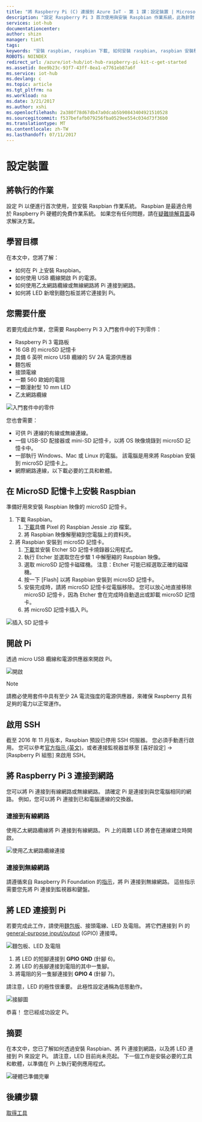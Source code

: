 ```yaml
---
title: "將 Raspberry Pi (C) 連接到 Azure IoT - 第 1 課：設定裝置 | Microsoft Docs"
description: "設定 Raspberry Pi 3 首次使用與安裝 Raspbian 作業系統，此為針對 Raspberry Pi 硬體最佳化的免費作業系統。"
services: iot-hub
documentationcenter: 
author: shizn
manager: timtl
tags: 
keywords: "安裝 raspbian, raspbian 下載, 如何安裝 raspbian, raspbian 安裝程式, raspberry pi 安裝 raspbian, raspberry pi 安裝 os, raspberry pi sd 記憶卡安裝, raspberry pi 連線, 連線至 raspberry pi, raspberry pi 連線能力"
ROBOTS: NOINDEX
redirect_url: /azure/iot-hub/iot-hub-raspberry-pi-kit-c-get-started
ms.assetid: 8ee9b23c-93f7-43ff-8ea1-e7761eb87a6f
ms.service: iot-hub
ms.devlang: c
ms.topic: article
ms.tgt_pltfrm: na
ms.workload: na
ms.date: 3/21/2017
ms.author: xshi
ms.openlocfilehash: 2a380f78d67db47a0dcab5b90843404921510528
ms.sourcegitcommit: f537befafb079256fba0529ee554c034d73f36b0
ms.translationtype: MT
ms.contentlocale: zh-TW
ms.lasthandoff: 07/11/2017
---
```

# <a name="configure-your-device"></a>設定裝置
## <a name="what-you-will-do"></a>將執行的作業
設定 Pi 以便進行首次使用，並安裝 Raspbian 作業系統。 Raspbian 是最適合用於 Raspberry Pi 硬體的免費作業系統。 如果您有任何問題，請在[疑難排解頁面](iot-hub-raspberry-pi-kit-c-troubleshooting.md)尋求解決方案。

## <a name="what-you-will-learn"></a>學習目標
在本文中，您將了解：

* 如何在 Pi 上安裝 Raspbian。
* 如何使用 USB 纜線開啟 Pi 的電源。
* 如何使用乙太網路纜線或無線網路將 Pi 連接到網路。
* 如何將 LED 新增到麵包板並將它連接到 Pi。

## <a name="what-you-need"></a>您需要什麼
若要完成此作業，您需要 Raspberry Pi 3 入門套件中的下列零件：

* Raspberry Pi 3 電路板
* 16 GB 的 microSD 記憶卡
* 具備 6 英呎 micro USB 纜線的 5V 2A 電源供應器
* 麵包板
* 接頭電線
* 一顆 560 歐姆的電阻
* 一顆漫射型 10 mm LED
* 乙太網路纜線

![入門套件中的零件](media/iot-hub-raspberry-pi-lessons/lesson1/starter_kit.jpg)

您也會需要：

* 可供 Pi 連線的有線或無線連線。
* 一個 USB-SD 配接器或 mini-SD 記憶卡，以將 OS 映像燒錄到 microSD 記憶卡中。
* 一部執行 Windows、Mac 或 Linux 的電腦。 該電腦是用來將 Raspbian 安裝到 microSD 記憶卡上。
* 網際網路連線，以下載必要的工具和軟體。

## <a name="install-raspbian-on-the-microsd-card"></a>在 MicroSD 記憶卡上安裝 Raspbian
準備好用來安裝 Raspbian 映像的 microSD 記憶卡。

1. 下載 Raspbian。
   1. [下載](https://www.raspberrypi.org/downloads/raspbian/)具備 Pixel 的 Raspbian Jessie .zip 檔案。
   2. 將 Raspbian 映像解壓縮到您電腦上的資料夾。
2. 將 Raspbian 安裝到 microSD 記憶卡。
   1. [下載](https://www.etcher.io)並安裝 Etcher SD 記憶卡燒錄器公用程式。
   2. 執行 Etcher 並選取您在步驟 1 中解壓縮的 Raspbian 映像。
   3. 選取 microSD 記憶卡磁碟機。
      注意：Etcher 可能已經選取正確的磁碟機。
   4. 按一下 [Flash] 以將 Raspbian 安裝到 microSD 記憶卡。
   5. 安裝完成時，請將 microSD 記憶卡從電腦移除。
      您可以放心地直接移除 microSD 記憶卡，因為 Etcher 會在完成時自動退出或卸載 microSD 記憶卡。
   6. 將 microSD 記憶卡插入 Pi。

![插入 SD 記憶卡](media/iot-hub-raspberry-pi-lessons/lesson1/insert_sdcard.jpg)

## <a name="turn-on-pi"></a>開啟 Pi
透過 micro USB 纜線和電源供應器來開啟 Pi。

![開啟](media/iot-hub-raspberry-pi-lessons/lesson1/micro_usb_power_on.jpg)

> [!NOTE]
> 請務必使用套件中具有至少 2A 電流強度的電源供應器，來確保 Raspberry 具有足夠的電力以正常運作。

## <a name="enable-ssh"></a>啟用 SSH
截至 2016 年 11 月版本，Raspbian 預設已停用 SSH 伺服器。 您必須手動進行啟用。 您可以參考[官方指示 (英文)](https://www.raspberrypi.org/documentation/remote-access/ssh/)，或者連接監視器並移至 [喜好設定] -> [Raspberry Pi 組態] 來啟用 SSH。

## <a name="connect-raspberry-pi-3-to-the-network"></a>將 Raspberry Pi 3 連接到網路
您可以將 Pi 連接到有線網路或無線網路。 請確定 Pi 是連接到與您電腦相同的網路。 例如，您可以將 Pi 連接到已和電腦連線的交換器。

### <a name="connect-to-a-wired-network"></a>連接到有線網路
使用乙太網路纜線將 Pi 連接到有線網路。 Pi 上的兩顆 LED 將會在連線建立時開啟。

![使用乙太網路纜線連接](media/iot-hub-raspberry-pi-lessons/lesson1/connect_ethernet.jpg)

### <a name="connect-to-a-wireless-network"></a>連接到無線網路
請遵循來自 Raspberry Pi Foundation 的[指示](https://www.raspberrypi.org/learning/software-guide/wifi/)，將 Pi 連接到無線網路。 這些指示需要您先將 Pi 連接到監視器和鍵盤。

## <a name="connect-the-led-to-pi"></a>將 LED 連接到 Pi
若要完成此工作，請使用[麵包板](https://learn.sparkfun.com/tutorials/how-to-use-a-breadboard)、接頭電線、LED 及電阻。 將它們連接到 Pi 的 [general-purpose input/output](https://www.raspberrypi.org/documentation/usage/gpio/) (GPIO) 連接埠。

![麵包板、LED 及電阻](media/iot-hub-raspberry-pi-lessons/lesson1/breadboard_led_resistor.jpg)

1. 將 LED 的短腳連接到 **GPIO GND** (針腳 6)。
2. 將 LED 的長腳連接到電阻的其中一隻腳。
3. 將電阻的另一隻腳連接到 **GPIO 4** (針腳 7)。

請注意，LED 的極性很重要。 此極性設定通稱為低態動作。

![接腳圖](media/iot-hub-raspberry-pi-lessons/lesson1/pinout_breadboard.png)

恭喜！ 您已經成功設定 Pi。

## <a name="summary"></a>摘要
在本文中，您已了解如何透過安裝 Raspbian、將 Pi 連接到網路，以及將 LED 連接到 Pi 來設定 Pi。 請注意，LED 目前尚未亮起。 下一個工作是安裝必要的工具和軟體，以準備在 Pi 上執行範例應用程式。

![硬體已準備完畢](media/iot-hub-raspberry-pi-lessons/lesson1/hardware_ready.jpg)

## <a name="next-steps"></a>後續步驟
[取得工具](iot-hub-raspberry-pi-kit-c-lesson1-get-the-tools-win32.md)

